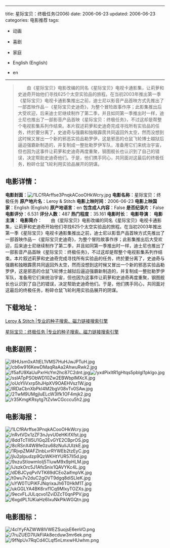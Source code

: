 
---
title: 星际宝贝：终极任务(2006)
date: 2006-06-23
updated: 2006-06-23
categories: 电影推荐
tags:
- 动画
- 喜剧
- 家庭

- English (English)
- en
---


> 　　由《星际宝贝》电影改编的同名《星际宝贝》电视卡通影集，让莉萝和史迪奇开始他们寻找625个太空实验品的旅程。在当初2003年推出第一季《星际宝贝》电视卡通影集推出之前，迪士尼以影音产品首映方式先推出了一部首映作品－《星际宝贝史迪奇》，为整个冒险故事作序；此影集推出后大受欢迎，后来迪士尼继续制作了第二季，并且如同第一季推出时一样，迪士尼也推出了一部影音产品首映《星际宝贝：终极任务》，不过这却是帮整个电视影集系列作结束。本片叙述莉萝和史迪奇完成寻找所有实验品的任务，终於要分离了，史迪奇与强霸和独眼霹雳共同返回外太空，然而没想到这时候又冒出一个新的邪恶实验品勒罗伊，这是邪恶的仓鼠飞轮博士越狱后逼迫强霸新制造的，并复制成一整批勒罗伊军队，准备用它们来统治宇宙，但也因为这事件让莉萝和史迪奇再度重聚，钢图舰长也认识到了自己的错误，决定帮助史迪奇他们。于是，他们携手同心，共同面对这最后的终极任务，粉碎仓鼠飞轮利用实验品展开的阴谋。

## **电影详情**：

**电影封面**：<img src="https://image.tmdb.org/t/p/w200/1LCfRArffse3PnqkACooOHkWcry.jpg" alt="/1LCfRArffse3PnqkACooOHkWcry.jpg" title="/1LCfRArffse3PnqkACooOHkWcry.jpg">
**电影名称**：星际宝贝：终极任务
**原产地片名**：Leroy & Stitch
**电影上映时间**：2006-06-23
**电影上映国家**：English (English)
**原产地语言**：en
**包含成人内容**：False
**是否纪录片**：False
**电影评分**：6.531
**评分人数**：487
**热门程度**：35.161
**电影时长**：
**电影导演**：
**电影主演**：
**电影简介**：　　由《星际宝贝》电影改编的同名《星际宝贝》电视卡通影集，让莉萝和史迪奇开始他们寻找625个太空实验品的旅程。在当初2003年推出第一季《星际宝贝》电视卡通影集推出之前，迪士尼以影音产品首映方式先推出了一部首映作品－《星际宝贝史迪奇》，为整个冒险故事作序；此影集推出后大受欢迎，后来迪士尼继续制作了第二季，并且如同第一季推出时一样，迪士尼也推出了一部影音产品首映《星际宝贝：终极任务》，不过这却是帮整个电视影集系列作结束。本片叙述莉萝和史迪奇完成寻找所有实验品的任务，终於要分离了，史迪奇与强霸和独眼霹雳共同返回外太空，然而没想到这时候又冒出一个新的邪恶实验品勒罗伊，这是邪恶的仓鼠飞轮博士越狱后逼迫强霸新制造的，并复制成一整批勒罗伊军队，准备用它们来统治宇宙，但也因为这事件让莉萝和史迪奇再度重聚，钢图舰长也认识到了自己的错误，决定帮助史迪奇他们。于是，他们携手同心，共同面对这最后的终极任务，粉碎仓鼠飞轮利用实验品展开的阴谋。

## **下载地址**：
[Leroy & Stitch |专业的种子搜索、磁力链接搜索引擎](https://movie.amd794.com:2083/?search=Leroy%20%26%20Stitch&ordering=&mode=match_phrase&page_size=10&page=1)

[星际宝贝：终极任务 |专业的种子搜索、磁力链接搜索引擎](https://movie.amd794.com:2083/?search=%E6%98%9F%E9%99%85%E5%AE%9D%E8%B4%9D%EF%BC%9A%E7%BB%88%E6%9E%81%E4%BB%BB%E5%8A%A1&ordering=&mode=match_phrase&page_size=10&page=1)
 

## **电影剧照**：
<img src="https://image.tmdb.org/t/p/original/8HUsm0xA1tEL1VMS7HuHJwJPTuH.jpg" alt="/8HUsm0xA1tEL1VMS7HuHJwJPTuH.jpg" title="/8HUsm0xA1tEL1VMS7HuHJwJPTuH.jpg"><img src="https://image.tmdb.org/t/p/original/cb6w916KewDMaqRaAa2AhwuRwk2.jpg" alt="/cb6w916KewDMaqRaAa2AhwuRwk2.jpg" title="/cb6w916KewDMaqRaAa2AhwuRwk2.jpg"><img src="https://image.tmdb.org/t/p/original/f5afU9XaUuPxrHcYm2hc87C2dnt.jpg" alt="/f5afU9XaUuPxrHcYm2hc87C2dnt.jpg" title="/f5afU9XaUuPxrHcYm2hc87C2dnt.jpg"><img src="https://image.tmdb.org/t/p/original/yxdPixItR1gHtqs5pblgI1pklgo.jpg" alt="/yxdPixItR1gHtqs5pblgI1pklgo.jpg" title="/yxdPixItR1gHtqs5pblgI1pklgo.jpg"><img src="https://image.tmdb.org/t/p/original/ssIATpPSObWD10Zw2EBWbplMXcX.jpg" alt="/ssIATpPSObWD10Zw2EBWbplMXcX.jpg" title="/ssIATpPSObWD10Zw2EBWbplMXcX.jpg"><img src="https://image.tmdb.org/t/p/original/oUoYliVxrp5hJHpXV9OAEHVsz1W.jpg" alt="/oUoYliVxrp5hJHpXV9OAEHVsz1W.jpg" title="/oUoYliVxrp5hJHpXV9OAEHVsz1W.jpg"><img src="https://image.tmdb.org/t/p/original/lRDaCbnXbPkI4M2bgV08vTv0SAw.jpg" alt="/lRDaCbnXbPkI4M2bgV08vTv0SAw.jpg" title="/lRDaCbnXbPkI4M2bgV08vTv0SAw.jpg"><img src="https://image.tmdb.org/t/p/original/2TwM9UMgjIuELcW3Ifk1OF4mjk2.jpg" alt="/2TwM9UMgjIuELcW3Ifk1OF4mjk2.jpg" title="/2TwM9UMgjIuELcW3Ifk1OF4mjk2.jpg"><img src="https://image.tmdb.org/t/p/original/r35KmgKRsytg7tZvlwCGcccu5h2.jpg" alt="/r35KmgKRsytg7tZvlwCGcccu5h2.jpg" title="/r35KmgKRsytg7tZvlwCGcccu5h2.jpg">

## **电影海报**：
<img src="https://image.tmdb.org/t/p/original/1LCfRArffse3PnqkACooOHkWcry.jpg" alt="/1LCfRArffse3PnqkACooOHkWcry.jpg" title="/1LCfRArffse3PnqkACooOHkWcry.jpg"><img src="https://image.tmdb.org/t/p/original/nRvtVDx1zZF3nJyvU0eHKifXfst.jpg" alt="/nRvtVDx1zZF3nJyvU0eHKifXfst.jpg" title="/nRvtVDx1zZF3nJyvU0eHKifXfst.jpg"><img src="https://image.tmdb.org/t/p/original/8ddTcTllI5U1Gq2EvGYE2CBprOS.jpg" alt="/8ddTcTllI5U1Gq2EvGYE2CBprOS.jpg" title="/8ddTcTllI5U1Gq2EvGYE2CBprOS.jpg"><img src="https://image.tmdb.org/t/p/original/8cRSnX4W8fe0zu68zNuliJUIzkE.jpg" alt="/8cRSnX4W8fe0zu68zNuliJUIzkE.jpg" title="/8cRSnX4W8fe0zu68zNuliJUIzkE.jpg"><img src="https://image.tmdb.org/t/p/original/1RjvpZMAFZlnbLvrRYWEb2tzEyC.jpg" alt="/1RjvpZMAFZlnbLvrRYWEb2tzEyC.jpg" title="/1RjvpZMAFZlnbLvrRYWEb2tzEyC.jpg"><img src="https://image.tmdb.org/t/p/original/jlu2pIpudzp9QzWKHtYUR57ll5d.jpg" alt="/jlu2pIpudzp9QzWKHtYUR57ll5d.jpg" title="/jlu2pIpudzp9QzWKHtYUR57ll5d.jpg"><img src="https://image.tmdb.org/t/p/original/9xzuStIowmIoIj5TluwM9x9pHLM.jpg" alt="/9xzuStIowmIoIj5TluwM9x9pHLM.jpg" title="/9xzuStIowmIoIj5TluwM9x9pHLM.jpg"><img src="https://image.tmdb.org/t/p/original/iJszkOrc5J1AfsSnix1QAVYKc4L.jpg" alt="/iJszkOrc5J1AfsSnix1QAVYKc4L.jpg" title="/iJszkOrc5J1AfsSnix1QAVYKc4L.jpg"><img src="https://image.tmdb.org/t/p/original/dDBJCyqPvlVTK69dCEo2aifmpVK.jpg" alt="/dDBJCyqPvlVTK69dCEo2aifmpVK.jpg" title="/dDBJCyqPvlVTK69dCEo2aifmpVK.jpg"><img src="https://image.tmdb.org/t/p/original/t0wu7v2duC2gOVT9dgq8diSLIeK.jpg" alt="/t0wu7v2duC2gOVT9dgq8diSLIeK.jpg" title="/t0wu7v2duC2gOVT9dgq8diSLIeK.jpg"><img src="https://image.tmdb.org/t/p/original/uYW0TUPiKFJNqrixaJh6T0HkM1T.jpg" alt="/uYW0TUPiKFJNqrixaJh6T0HkM1T.jpg" title="/uYW0TUPiKFJNqrixaJh6T0HkM1T.jpg"><img src="https://image.tmdb.org/t/p/original/ukGGLYA4BK6rxf1Cq9MlxyTOZXs.jpg" alt="/ukGGLYA4BK6rxf1Cq9MlxyTOZXs.jpg" title="/ukGGLYA4BK6rxf1Cq9MlxyTOZXs.jpg"><img src="https://image.tmdb.org/t/p/original/9ecvFLJULqcvo1ZviDZcT0qnPPV.jpg" alt="/9ecvFLJULqcvo1ZviDZcT0qnPPV.jpg" title="/9ecvFLJULqcvo1ZviDZcT0qnPPV.jpg"><img src="https://image.tmdb.org/t/p/original/6xgdPL1UKiaHz6IxuNkPlkWGQtn.jpg" alt="/6xgdPL1UKiaHz6IxuNkPlkWGQtn.jpg" title="/6xgdPL1UKiaHz6IxuNkPlkWGQtn.jpg">

## **电影图标**：
<img src="https://image.tmdb.org/t/p/original/4clYyFAZWW8lVWEZSuojsE6enVO.png" alt="/4clYyFAZWW8lVWEZSuojsE6enVO.png" title="/4clYyFAZWW8lVWEZSuojsE6enVO.png"><img src="https://image.tmdb.org/t/p/original/7ruZUED7IUkFIAk8ecduw3mr6ek.png" alt="/7ruZUED7IUkFIAk8ecduw3mr6ek.png" title="/7ruZUED7IUkFIAk8ecduw3mr6ek.png"><img src="https://image.tmdb.org/t/p/original/9fNpUv7RqCd4CLqf5nLmxwHUwhm.png" alt="/9fNpUv7RqCd4CLqf5nLmxwHUwhm.png" title="/9fNpUv7RqCd4CLqf5nLmxwHUwhm.png">
